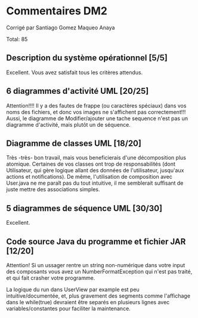 # Commentaires DM2

Corrigé par Santiago Gomez Maqueo Anaya

Total: 85

## Description du système opérationnel [5/5]
Excellent. Vous avez satisfait tous les critères attendus.

## 6 diagrammes d'activité UML [20/25]
Attention!!!! Il y a des fautes de frappe (ou caractères spéciaux) dans vos noms des fichiers, et donc vos images ne s'affichent pas correctement!!!
Aussi, le diagramme de Modifier/ajouter une tache sequence n'est pas un diagramme d'activité, mais plutôt un de séquence.

## Diagramme de classes UML [18/20]
Très -très- bon travail, mais vous beneficierais d'une décomposition plus atomique. Certaines de vos classes ont trop de responsabilités (dont Utilisateur, qui gère logique allant des données de l'utilisateur, jusqu'aux actions et notifications). De même, l'utilisation de composition avec User.java ne me paraît pas du tout intuitive, il me semblerait suffisant de juste mettre des associations simples.

## 5 diagrammes de séquence UML [30/30]
Excellent.

## Code source Java du programme et fichier JAR [12/20]
Attention! Si un ussager rentre un string non-numérique dans votre input des composants vous avez un NumberFormatException qui n'est pas traité, et qui fait crasher votre programme.

La logique du run dans UserView par example est peu intuitive/documentée, et, plus gravement des segments comme l'affichage dans le while(true) devraient être separés en plusieurs lignes avec variables/constantes pour faciliter la maintenance.
